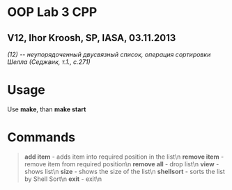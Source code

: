 # OOP Lab 3 CPP
## V12, Ihor Kroosh, SP, IASA, 03.11.2013

*(12) -- неупорядоченный двусвязный список, операция сортировки Шелла (Седжвик, т.1., с.271)*

# Usage
Use **make**, than **make start**

# Commands
> **add item** - adds item into required position in the list\n
> **remove item** - remove item from required position\n
> **remove all** - drop list\n
> **view** - shows list\n
> **size** - shows the size of the list\n
> **shellsort** - sorts the list by Shell Sort\n
> **exit** - exit\n

